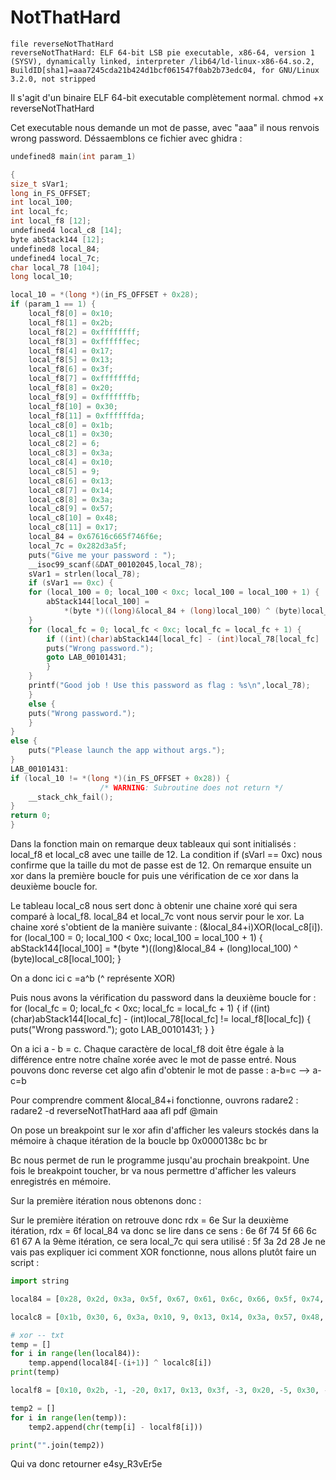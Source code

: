 # NotThatHard

    file reverseNotThatHard
    reverseNotThatHard: ELF 64-bit LSB pie executable, x86-64, version 1 (SYSV), dynamically linked, interpreter /lib64/ld-linux-x86-64.so.2, BuildID[sha1]=aaa7245cda21b424d1bcf061547f0ab2b73edc04, for GNU/Linux 3.2.0, not stripped

Il s'agit d'un binaire ELF 64-bit executable complètement normal.
    chmod +x reverseNotThatHard

Cet executable nous demande un mot de passe, avec "aaa" il nous renvois wrong password.
Déssaemblons ce fichier avec ghidra :

```c
undefined8 main(int param_1)

{
size_t sVar1;
long in_FS_OFFSET;
int local_100;
int local_fc;
int local_f8 [12];
undefined4 local_c8 [14];
byte abStack144 [12];
undefined8 local_84;
undefined4 local_7c;
char local_78 [104];
long local_10;

local_10 = *(long *)(in_FS_OFFSET + 0x28);
if (param_1 == 1) {
    local_f8[0] = 0x10;
    local_f8[1] = 0x2b;
    local_f8[2] = 0xffffffff;
    local_f8[3] = 0xffffffec;
    local_f8[4] = 0x17;
    local_f8[5] = 0x13;
    local_f8[6] = 0x3f;
    local_f8[7] = 0xfffffffd;
    local_f8[8] = 0x20;
    local_f8[9] = 0xfffffffb;
    local_f8[10] = 0x30;
    local_f8[11] = 0xffffffda;
    local_c8[0] = 0x1b;
    local_c8[1] = 0x30;
    local_c8[2] = 6;
    local_c8[3] = 0x3a;
    local_c8[4] = 0x10;
    local_c8[5] = 9;
    local_c8[6] = 0x13;
    local_c8[7] = 0x14;
    local_c8[8] = 0x3a;
    local_c8[9] = 0x57;
    local_c8[10] = 0x48;
    local_c8[11] = 0x17;
    local_84 = 0x67616c665f746f6e;
    local_7c = 0x282d3a5f;
    puts("Give me your password : ");
    __isoc99_scanf(&DAT_00102045,local_78);
    sVar1 = strlen(local_78);
    if (sVar1 == 0xc) {
    for (local_100 = 0; local_100 < 0xc; local_100 = local_100 + 1) {
        abStack144[local_100] =
            *(byte *)((long)&local_84 + (long)local_100) ^ (byte)local_c8[local_100];
    }
    for (local_fc = 0; local_fc < 0xc; local_fc = local_fc + 1) {
        if ((int)(char)abStack144[local_fc] - (int)local_78[local_fc] != local_f8[local_fc]) {
        puts("Wrong password.");
        goto LAB_00101431;
        }
    }
    printf("Good job ! Use this password as flag : %s\n",local_78);
    }
    else {
    puts("Wrong password.");
    }
}
else {
    puts("Please launch the app without args.");
}
LAB_00101431:
if (local_10 != *(long *)(in_FS_OFFSET + 0x28)) {
                    /* WARNING: Subroutine does not return */
    __stack_chk_fail();
}
return 0;
}
```

Dans la fonction main on remarque deux tableaux qui sont initialisés : local_f8 et local_c8 avec une taille de 12.
La condition if (sVarl == 0xc) nous confirme que la taille du mot de passe est de 12.
On remarque ensuite un xor dans la première boucle for puis une vérification de ce xor dans la deuxième boucle for.

Le tableau local_c8 nous sert donc à obtenir une chaine xoré qui sera comparé à local_f8.
local_84 et local_7c vont nous servir pour le xor.
La chaine xoré s'obtient de la manière suivante : (&local_84+i)XOR(local_c8[i]).
    for (local_100 = 0; local_100 < 0xc; local_100 = local_100 + 1) {
        abStack144[local_100] =
            *(byte *)((long)&local_84 + (long)local_100) ^ (byte)local_c8[local_100];
    }

On a donc ici c =a^b  (^ représente XOR)

Puis nous avons la vérification du password dans la deuxième boucle for :
      for (local_fc = 0; local_fc < 0xc; local_fc = local_fc + 1) {
        if ((int)(char)abStack144[local_fc] - (int)local_78[local_fc] != local_f8[local_fc]) {
          puts("Wrong password.");
          goto LAB_00101431;
        }
      }

On a ici a - b = c.
Chaque caractère de local_f8 doit être égale à la différence entre notre chaîne xorée avec le mot de passe entré.
Nous pouvons donc reverse cet algo afin d'obtenir le mot de passe :
a-b=c --> a-c=b 

Pour comprendre comment &local_84+i fonctionne, ouvrons radare2 : 
    radare2 -d reverseNotThatHard 
    aaa
    afl
    pdf @main

On pose un breakpoint sur le xor afin d'afficher les valeurs stockés dans la mémoire à chaque itération de la boucle
    bp 0x0000138c
    bc
    br

Bc nous permet de run le programme jusqu'au prochain breakpoint. Une fois le breakpoint toucher, br va nous permettre d'afficher les valeurs enregistrés en mémoire.

Sur la première itération nous obtenons donc :

Sur le première itération on retrouve donc rdx = 6e
Sur la deuxième itération, rdx = 6f
local_84 va donc se lire dans ce sens : 6e 6f 74 5f 66 6c 61 67
A la 9ème itération, ce sera local_7c qui sera utilisé : 5f 3a 2d 28
Je ne vais pas expliquer ici comment XOR fonctionne, nous allons plutôt faire un script :

```python
import string

local84 = [0x28, 0x2d, 0x3a, 0x5f, 0x67, 0x61, 0x6c, 0x66, 0x5f, 0x74, 0x6f, 0x6e]

localc8 = [0x1b, 0x30, 6, 0x3a, 0x10, 9, 0x13, 0x14, 0x3a, 0x57, 0x48, 0x17]

# xor -- txt
temp = []
for i in range(len(local84)):
    temp.append(local84[-(i+1)] ^ localc8[i])
print(temp)

localf8 = [0x10, 0x2b, -1, -20, 0x17, 0x13, 0x3f, -3, 0x20, -5, 0x30, -38]

temp2 = []
for i in range(len(temp)):
    temp2.append(chr(temp[i] - localf8[i]))

print("".join(temp2))
```

Qui va donc retourner e4sy_R3vEr5e